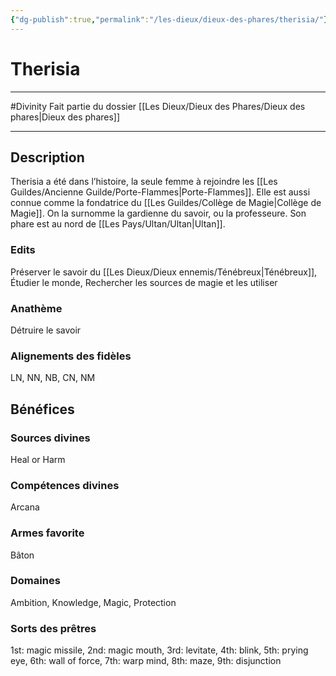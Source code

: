 ```yaml
---
{"dg-publish":true,"permalink":"/les-dieux/dieux-des-phares/therisia/"}
---
```


# Therisia
---
#Divinity 
Fait partie du dossier [[Les Dieux/Dieux des Phares/Dieux des phares\|Dieux des phares]]

-------
## Description
Therisia a été dans l’histoire, la seule femme à rejoindre les [[Les Guildes/Ancienne Guilde/Porte-Flammes\|Porte-Flammes]]. Elle est aussi connue comme la fondatrice du [[Les Guildes/Collège de Magie\|Collège de Magie]]. On la surnomme la gardienne du savoir, ou la professeure.
Son phare est au nord de [[Les Pays/Ultan/Ultan\|Ultan]].
### Edits
Préserver le savoir du [[Les Dieux/Dieux ennemis/Ténébreux\|Ténébreux]], Étudier le monde, Rechercher les sources de magie et les utiliser
### Anathème
Détruire le savoir
### Alignements des fidèles
LN, NN, NB, CN, NM
## Bénéfices
### Sources divines
Heal or Harm
### Compétences divines
Arcana
### Armes favorite
Bâton
### Domaines
Ambition, Knowledge, Magic, Protection
### Sorts des prêtres
1st: magic missile, 2nd: magic mouth, 3rd: levitate, 4th: blink, 5th: prying eye, 6th: wall of force, 7th: warp mind, 8th: maze, 9th: disjunction